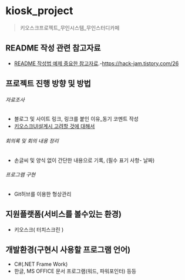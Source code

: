 # kiosk_project
> 키오스크프로젝트_무인시스템_무인스터디카페

## README 작성 관련 참고자료
- [README 작성법 예제 중요한 참고자료](https://hack-jam.tistory.com/26).-https://hack-jam.tistory.com/26
## 프로젝트 진행 방향 및 방법
###### 자료조사
- 블로그 및 사이트 링크, 링크를 붙인 이유_동기 코멘트 작성
- [키오스크UI설계시 고려할 것에 대해서](https://github.com/sjin9696/kiosk_project/issues/1#issuecomment-732803192)
###### 회의록 및 회의 내용 정리
- 손글씨 및 양식 없이 간단한 내용으로 기록, (필수 표기 사항- 날짜)
###### 프로그램 구현
- Git허브를 이용한 형상관리
## 지원플랫폼(서비스를 볼수있는 환경)
- 키오스크( 터치스크린 )
## 개발환경(구현시 사용할 프로그램 언어)
- C#(.NET Frame Work)
- 한글, MS OFFICE 문서 프로그램(워드, 파워포인터) 등등
